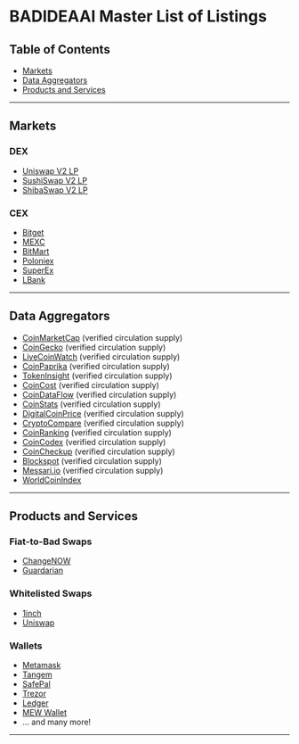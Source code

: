 # BADIDEAAI Master List of Listings

## Table of Contents

- [Markets](#markets)
- [Data Aggregators](#data-aggregators)
- [Products and Services](#products-and-services)

---

## Markets

### DEX

- [Uniswap V2 LP](https://coinmarketcap.com/dexscan/ethereum/0x29c830864930c897efa2b9e9851342187b82010e/)
- [SushiSwap V2 LP](https://coinmarketcap.com/dexscan/ethereum/0x57fbc21ca3c157a26b6ea57334d6b082be1060a7/)
- [ShibaSwap V2 LP](https://coinmarketcap.com/dexscan/ethereum/0x6f4a05f54172e53d9f937a46f3ab9aca4f1dbd6e/)

### CEX

- [Bitget](https://www.bitget.com/en/spot/badusdt_SPBL?type=spot)
- [MEXC](https://www.mexc.com/exchange/BAD_USDT)
- [BitMart](https://www.bitmart.com/trade/en-US?symbol=BAD_USDT&layout=pro)
- [Poloniex](https://poloniex.com/trade/BAD_USDT/?type=spot)
- [SuperEx](https://www.superex.com/trade/BAD_USDT)
- [LBank](https://www.lbank.com/en-US/trade/bad_usdt/)

---

## Data Aggregators

- [CoinMarketCap](https://coinmarketcap.com/currencies/bad-idea-ai) (verified circulation supply)
- [CoinGecko](https://www.coingecko.com/en/coins/bad-idea-ai) (verified circulation supply)
- [LiveCoinWatch](https://www.livecoinwatch.com/price/BADIDEAAI-_BAD) (verified circulation supply)
- [CoinPaprika](https://coinpaprika.com/coin/bad-bad-idea-ai/) (verified circulation supply)
- [TokenInsight](https://tokeninsight.com/en/coins/bad-idea-ai) (verified circulation supply)
- [CoinCost](https://coincost.net/en/currency/bad-idea-ai) (verified circulation supply)
- [CoinDataFlow](https://coindataflow.com/en/currency/bad-idea-ai) (verified circulation supply)
- [CoinStats](https://coinstats.app/coins/bad-idea-ai/) (verified circulation supply)
- [DigitalCoinPrice](https://digitalcoinprice.com/coins/bad-idea-ai) (verified circulation supply)
- [CryptoCompare](https://www.cryptocompare.com/coins/bad/overview) (verified circulation supply)
- [CoinRanking](https://coinranking.com/coin/Un8X1DKEo+badideaai-bad) (verified circulation supply)
- [CoinCodex](https://coincodex.com/crypto/bad-idea-ai/) (verified circulation supply)
- [CoinCheckup](https://coincheckup.com/coins/bad-idea-ai) (verified circulation supply)
- [Blockspot](https://blockspot.io/coin/bad-idea-ai/) (verified circulation supply)
- [Messari.io](https://messari.io/project/bad-idea-ai) (verified circulation supply)
- [WorldCoinIndex](https://www.worldcoinindex.com/coin/bad-idea-ai)
  
---

## Products and Services

### Fiat-to-Bad Swaps

- [ChangeNOW](https://changenow.io/buy/bad-eth)
- [Guardarian](https://guardarian.com/buy-bad)

### Whitelisted Swaps

- [1inch](https://app.1inch.io/#/1/simple/swap/ETH/BAD)
- [Uniswap](https://app.uniswap.org/swap?outputCurrency=0x32b86b99441480a7e5bd3a26c124ec2373e3f015)

### Wallets

- [Metamask](https://portfolio.metamask.io/networks/1/tokens/bad-idea-ai/0x32b86b99441480a7e5bd3a26c124ec2373e3f015)
- [Tangem](https://tangem.com/en/blog/post/bad-idea-ai-tangem/)
- [SafePal](https://www.safepal.com/en/coin/lists)
- [Trezor](https://trezor.io/coins/detail/bad-idea-ai)
- [Ledger](https://ledger.com)
- [MEW Wallet](https://www.myetherwallet.com/)
- ... and many more!

---
